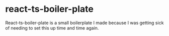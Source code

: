 # react-ts-boiler-plate

React-ts-boiler-plate is a small boilerplate I made because I was getting sick of needing to set this up time and time again.
